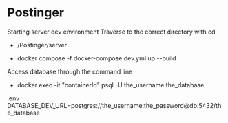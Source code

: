 # Postinger

Starting server dev environment
Traverse to the correct directory with cd 
- /Postinger/server

-   docker compose -f docker-compose.dev.yml up --build

Access database through the command line

-   docker exec -it "containerId" psql -U the_username the_database

.env
DATABASE_DEV_URL=postgres://the_username:the_password@db:5432/the_database
